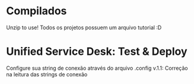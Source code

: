 # Compilados
Unzip to use!
Todos os projetos possuem um arquivo tutorial :D

# Unified Service Desk: Test & Deploy
Configure sua string de conexão através do arquivo .config 
v.1.1: Correção na leitura das strings de conexão